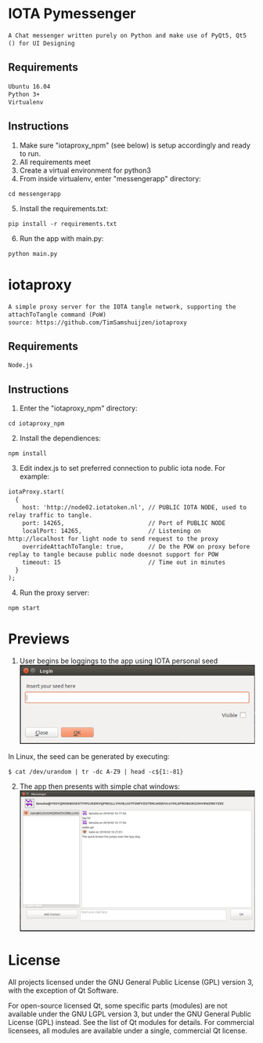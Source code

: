 # IOTA Pymessenger
	A Chat messenger written purely on Python and make use of PyQt5, Qt5 () for UI Designing

## Requirements
	Ubuntu 16.04
	Python 3+
	Virtualenv

## Instructions
1. Make sure "iotaproxy_npm" (see below) is setup accordingly and ready to run.
2. All requirements meet
3. Create a virtual environment for python3
4. From inside virtualenv, enter "messengerapp" directory:
```
cd messengerapp
```
5. Install the requirements.txt:
```
pip install -r requirements.txt
```
6. Run the app with main.py:
```
python main.py
```

# iotaproxy
	A simple proxy server for the IOTA tangle network, supporting the attachToTangle command (PoW)
	source: https://github.com/TimSamshuijzen/iotaproxy

## Requirements
	Node.js

## Instructions
1. Enter the "iotaproxy_npm" directory:
```
cd iotaproxy_npm
```
2. Install the dependiences:
```
npm install
```
3. Edit index.js to set preferred connection to public iota node. For example:
```
iotaProxy.start(
  {
    host: 'http://node02.iotatoken.nl', // PUBLIC IOTA NODE, used to relay traffic to tangle.
    port: 14265,						// Port of PUBLIC NODE
    localPort: 14265,					// Listening on http://localhost for light node to send request to the proxy
    overrideAttachToTangle: true,		// Do the POW on proxy before replay to tangle because public node doesnot support for POW
    timeout: 15							// Time out in minutes
  }
);
```
4. Run the proxy server:
```
npm start
```

# Previews
1. User begins be loggings to the app using IOTA personal seed
![alt text](https://raw.githubusercontent.com/benuha/IOTA-PyMessenger/master/images/1_iota_chat_login_windows.png)

In Linux, the seed can be generated by executing:
```
$ cat /dev/urandom | tr -dc A-Z9 | head -c${1:-81}
```

2. The app then presents with simple chat windows:
![alt text](https://raw.githubusercontent.com/benuha/IOTA-PyMessenger/master/images/3_iota_chat_chat_windows_history.png)

# License
All projects licensed under the GNU General Public License (GPL) version 3, with the exception of Qt Software.

For open-source licensed Qt, some specific parts (modules) are not available under the GNU LGPL version 3, but under the GNU General Public License (GPL) instead. See the list of Qt modules for details. For commercial licensees, all modules are available under a single, commercial Qt license.
